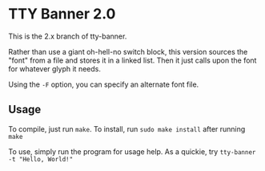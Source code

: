 # TTY Banner 2.0

This is the 2.x branch of tty-banner.

Rather than use a giant oh-hell-no switch block, this version sources the "font" from a file and stores it in a linked list. Then it just calls upon the font for whatever glyph it needs.

Using the `-F` option, you can specify an alternate font file.

## Usage

To compile, just run `make`. To install, run `sudo make install` after running `make`

To use, simply run the program for usage help. As a quickie, try `tty-banner -t "Hello, World!"`
